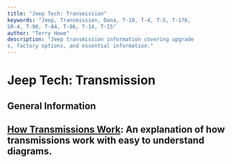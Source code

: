 ```yaml
---
title: "Jeep Tech: Transmission"
keywords: "Jeep, Transmission, Dana, T-18, T-4, T-5, T-176,
SR-4, T-90, T-84, T-86, T-14, T-15"
author: "Terry Howe"
description: "Jeep transmission information covering upgrade
s, factory options, and essential information."
---
```

# Jeep Tech: Transmission

## General Information

[How Transmissions Work](https://www.howstuffworks.com/transmission.md): An explanation of how transmissions work with easy to understand diagrams.
---